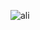 
![ali]([https://i.pinimg.com/564x/0f/ed/9c/0fed9c0b80036ba1ede7d5101bd270e0.jpg](https://i.pinimg.com/564x/2f/74/d9/2f74d9a2ee6ab779258d448b073d3ab2.jpg))
